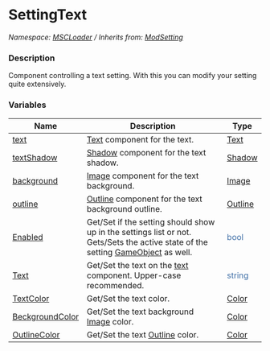 # SettingText

*Namespace: [MSCLoader](API/MSCLoader.md) / Inherits from: [ModSetting](API/MSCLoader/ModSetting.md)*

### Description

Component controlling a text setting. With this you can modify your setting quite extensively.

### Variables

Name | Description | Type
---- | ----------- | ----
[text](API/MSCLoader/SettingText/Variables/text.md) | [Text](https://docs.unity3d.com/500/Documentation/ScriptReference/UI.Text.html) component for the text. | [Text](https://docs.unity3d.com/500/Documentation/ScriptReference/UI.Text.html)
[textShadow](API/MSCLoader/SettingText/Variables/textShadow.md) | [Shadow](https://docs.unity3d.com/500/Documentation/ScriptReference/UI.Shadow.html) component for the text shadow. | [Shadow](https://docs.unity3d.com/500/Documentation/ScriptReference/UI.Shadow.html)
[background](API/MSCLoader/SettingText/Variables/background.md) | [Image](https://docs.unity3d.com/500/Documentation/ScriptReference/UI.Image.html) component for the text background. | [Image](https://docs.unity3d.com/500/Documentation/ScriptReference/UI.Image.html)
[outline](API/MSCLoader/SettingText/Variables/outline.md) | [Outline](https://docs.unity3d.com/500/Documentation/ScriptReference/UI.Outline.html) component for the text background outline. | [Outline](https://docs.unity3d.com/500/Documentation/ScriptReference/UI.Outline.html)
[Enabled](API/MSCLoader/SettingText/Variables/Enabled.md) | Get/Set if the setting should show up in the settings list or not. Gets/Sets the active state of the setting [GameObject](https://docs.unity3d.com/500/Documentation/ScriptReference/GameObject.html) as well. | <font color=#4170a7>bool</font>
[Text](API/MSCLoader/SettingText/Variables/Text.md) | Get/Set the text on the [text](API/MSCLoader/SettingText/Variables/text.md) component. Upper-case recommended. | <font color=#4170a7>string</font>
[TextColor](API/MSCLoader/SettingText/Variables/OutlineColor.md) | Get/Set the text color. | [Color](https://docs.unity3d.com/500/Documentation/ScriptReference/Color.html)
[BeckgroundColor](API/MSCLoader/SettingText/Variables/BeckgroundColor.md) | Get/Set the text background [Image](https://docs.unity3d.com/500/Documentation/ScriptReference/UI.Image.html) color. | [Color](https://docs.unity3d.com/500/Documentation/ScriptReference/Color.html)
[OutlineColor](API/MSCLoader/SettingText/Variables/OutlineColor.md) | Get/Set the text [Outline](https://docs.unity3d.com/500/Documentation/ScriptReference/UI.Outline.html) color. | [Color](https://docs.unity3d.com/500/Documentation/ScriptReference/Color.html)
